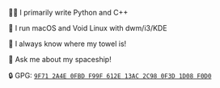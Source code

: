 👨‍💻 I primarily write Python and C++

💪 I run macOS and Void Linux with dwm/i3/KDE

🤯 I always know where my towel is!

💬 Ask me about my spaceship!

🔒 GPG: [`9F71 2A4E 0FBD F99F 612E 13AC 2C98 0F3D 1D08 F0D0`](https://keyserver.ubuntu.com/pks/lookup?search=0x9F712A4E0FBDF99F612E13AC2C980F3D1D08F0D0&fingerprint=on&hash=on&exact=on&op=vindex)
